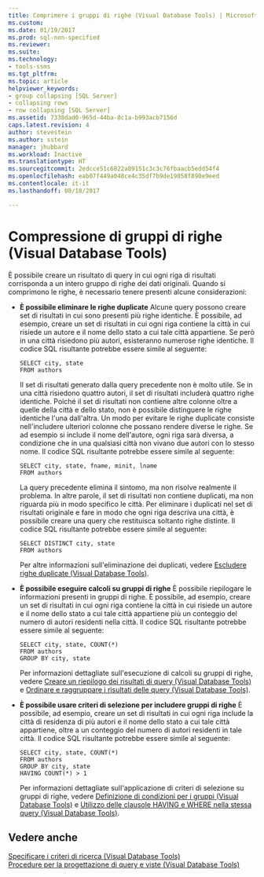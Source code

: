 ```yaml
---
title: Comprimere i gruppi di righe (Visual Database Tools) | Microsoft Docs
ms.custom: 
ms.date: 01/19/2017
ms.prod: sql-non-specified
ms.reviewer: 
ms.suite: 
ms.technology:
- tools-ssms
ms.tgt_pltfrm: 
ms.topic: article
helpviewer_keywords:
- group collapsing [SQL Server]
- collapsing rows
- row collapsing [SQL Server]
ms.assetid: 7338dad0-965d-44ba-8c1a-b993acb7156d
caps.latest.revision: 4
author: stevestein
ms.author: sstein
manager: jhubbard
ms.workload: Inactive
ms.translationtype: HT
ms.sourcegitcommit: 2edcce51c6822a89151c3c3c76fbaacb5edd54f4
ms.openlocfilehash: eab07f449a048ce4c35df7b9de19058f890e9eed
ms.contentlocale: it-it
ms.lasthandoff: 08/18/2017

---
```

# <a name="collapse-groups-of-rows-visual-database-tools"></a>Compressione di gruppi di righe (Visual Database Tools)
È possibile creare un risultato di query in cui ogni riga di risultati corrisponda a un intero gruppo di righe dei dati originali. Quando si comprimono le righe, è necessario tenere presenti alcune considerazioni:  
  
-   **È possibile eliminare le righe duplicate** Alcune query possono creare set di risultati in cui sono presenti più righe identiche. È possibile, ad esempio, creare un set di risultati in cui ogni riga contiene la città in cui risiede un autore e il nome dello stato a cui tale città appartiene. Se però in una città risiedono più autori, esisteranno numerose righe identiche. Il codice SQL risultante potrebbe essere simile al seguente:  
  
    ```  
    SELECT city, state  
    FROM authors  
    ```  
  
    Il set di risultati generato dalla query precedente non è molto utile. Se in una città risiedono quattro autori, il set di risultati includerà quattro righe identiche. Poiché il set di risultati non contiene altre colonne oltre a quelle della città e dello stato, non è possibile distinguere le righe identiche l'una dall'altra. Un modo per evitare le righe duplicate consiste nell'includere ulteriori colonne che possano rendere diverse le righe. Se ad esempio si include il nome dell'autore, ogni riga sarà diversa, a condizione che in una qualsiasi città non vivano due autori con lo stesso nome. Il codice SQL risultante potrebbe essere simile al seguente:  
  
    ```  
    SELECT city, state, fname, minit, lname  
    FROM authors  
    ```  
  
    La query precedente elimina il sintomo, ma non risolve realmente il problema. In altre parole, il set di risultati non contiene duplicati, ma non riguarda più in modo specifico le città. Per eliminare i duplicati nel set di risultati originale e fare in modo che ogni riga descriva una città, è possibile creare una query che restituisca soltanto righe distinte. Il codice SQL risultante potrebbe essere simile al seguente:  
  
    ```  
    SELECT DISTINCT city, state  
    FROM authors  
    ```  
  
    Per altre informazioni sull'eliminazione dei duplicati, vedere [Escludere righe duplicate &#40;Visual Database Tools&#41;](../../ssms/visual-db-tools/exclude-duplicate-rows-visual-database-tools.md).  
  
-   **È possibile eseguire calcoli su gruppi di righe** È possibile riepilogare le informazioni presenti in gruppi di righe. È possibile, ad esempio, creare un set di risultati in cui ogni riga contiene la città in cui risiede un autore e il nome dello stato a cui tale città appartiene più un conteggio del numero di autori residenti nella città. Il codice SQL risultante potrebbe essere simile al seguente:  
  
    ```  
    SELECT city, state, COUNT(*)  
    FROM authors  
    GROUP BY city, state  
    ```  
  
    Per informazioni dettagliate sull'esecuzione di calcoli su gruppi di righe, vedere [Creare un riepilogo dei risultati di query &#40;Visual Database Tools&#41;](../../ssms/visual-db-tools/summarize-query-results-visual-database-tools.md) e [Ordinare e raggruppare i risultati delle query &#40;Visual Database Tools&#41;](../../ssms/visual-db-tools/sort-and-group-query-results-visual-database-tools.md).  
  
-   **È possibile usare criteri di selezione per includere gruppi di righe** È possibile, ad esempio, creare un set di risultati in cui ogni riga include la città di residenza di più autori e il nome dello stato a cui tale città appartiene, oltre a un conteggio del numero di autori residenti in tale città. Il codice SQL risultante potrebbe essere simile al seguente:  
  
    ```  
    SELECT city, state, COUNT(*)  
    FROM authors  
    GROUP BY city, state  
    HAVING COUNT(*) > 1  
    ```  
  
    Per informazioni dettagliate sull'applicazione di criteri di selezione su gruppi di righe, vedere [Definizione di condizioni per i gruppi &#40;Visual Database Tools&#41;](../../ssms/visual-db-tools/specify-conditions-for-groups-visual-database-tools.md) e [Utilizzo delle clausole HAVING e WHERE nella stessa query &#40;Visual Database Tools&#41;](../../ssms/visual-db-tools/use-having-and-where-clauses-in-the-same-query-visual-database-tools.md).  
  
## <a name="see-also"></a>Vedere anche  
[Specificare i criteri di ricerca &#40;Visual Database Tools&#41;](../../ssms/visual-db-tools/specify-search-criteria-visual-database-tools.md)  
[Procedure per la progettazione di query e viste &#40;Visual Database Tools&#41;](../../ssms/visual-db-tools/design-queries-and-views-how-to-topics-visual-database-tools.md)  
  

